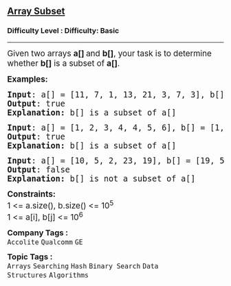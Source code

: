 <h2><a href="https://www.geeksforgeeks.org/problems/array-subset-of-another-array2317/1?page=1&category=Binary%20Search&sortBy=submissions">Array Subset</a></h2><h3>Difficulty Level : Difficulty: Basic</h3><hr><div class="problems_problem_content__Xm_eO"><p><span style="font-size: 14pt;">Given two arrays <strong>a[] </strong>and <strong>b[]</strong>, your task is to determine whether <strong>b[]</strong> is a subset of <strong>a[]</strong>.</span></p>
<p><span style="font-size: 14pt;"><strong>Examples:</strong></span></p>
<pre><span style="font-size: 14pt;"><strong>Input</strong>: a[] = [11, 7, 1, 13, 21, 3, 7, 3], b[] = [11, 3, 7, 1, 7]
<strong>Output</strong>: true
<strong>Explanation: </strong>b[] is a subset of a[]</span></pre>
<pre><span style="font-size: 14pt;"><strong>Input</strong>: a[] = [1, 2, 3, 4, 4, 5, 6], b[] = [1, 2, 4]
<strong>Output</strong>: true
<strong>Explanation: </strong>b[] is a subset of a[]</span></pre>
<pre><span style="font-size: 14pt;"><strong>Input</strong>: a[] = [10, 5, 2, 23, 19], b[] = [19, 5, 3]<strong>
Output</strong>: false<strong>
Explanation: </strong>b[] is not a subset of a[]</span></pre>
<p><span style="font-size: 14pt;"><strong>Constraints:</strong><br>1 &lt;= a.size(), b.size() &lt;= 10<sup>5</sup><br>1 &lt;= a[i], b[j] &lt;= 10<sup>6</sup></span></p></div><p><span style=font-size:18px><strong>Company Tags : </strong><br><code>Accolite</code>&nbsp;<code>Qualcomm</code>&nbsp;<code>GE</code>&nbsp;<br><p><span style=font-size:18px><strong>Topic Tags : </strong><br><code>Arrays</code>&nbsp;<code>Searching</code>&nbsp;<code>Hash</code>&nbsp;<code>Binary Search</code>&nbsp;<code>Data Structures</code>&nbsp;<code>Algorithms</code>&nbsp;